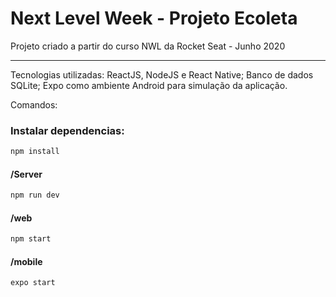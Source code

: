 # Next Level Week - Projeto Ecoleta
Projeto criado a partir do curso NWL da Rocket Seat - Junho 2020

-----

Tecnologias utilizadas: ReactJS, NodeJS e React Native; Banco de dados SQLite; Expo como ambiente Android para simulação da aplicação.

Comandos:

### Instalar dependencias:
```javascript
npm install
```

#### /Server
```javascript
npm run dev
```

#### /web
```javascript
npm start
```

#### /mobile
```javascript
expo start
```
